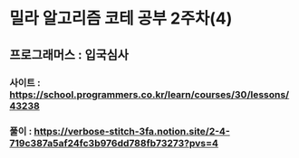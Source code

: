 # 밀라 알고리즘 코테 공부 2주차(4)

## 프로그래머스 : 입국심사

### 사이트 : https://school.programmers.co.kr/learn/courses/30/lessons/43238
### 풀이 :  https://verbose-stitch-3fa.notion.site/2-4-719c387a5af24fc3b976dd788fb73273?pvs=4